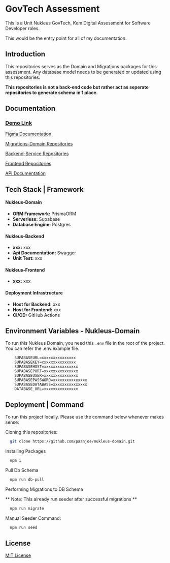# GovTech Assessment

This is a Unit Nukleus GovTech, Kem Digital Assessment for Software Developer roles.

This would be the entry point for all of my documentation.

## Introduction

This repositories serves as the Domain and Migrations packages for this assessment. Any database model needs to be generated or updated using this repositories.

**This repositories is not a back-end code but rather act as seperate repositories to generate schema in 1 place.**

## Documentation

### [Demo Link](https://www.figma.com/file/AE6vCE7lwxDaMI32c0nVWk/%5BFarhan%5D-GovTech-Assessment-Brainstorm-Board?type=whiteboard&t=ewtZZiMzR75Sc1k7-1)

[Figma Documentation](https://www.figma.com/file/AE6vCE7lwxDaMI32c0nVWk/%5BFarhan%5D-GovTech-Assessment-Brainstorm-Board?type=whiteboard&t=ewtZZiMzR75Sc1k7-1)

[Migrations-Domain Repositories](https://github.com/paanjoe/nukleus-domain)

[Backend-Service Repositories](https://www.figma.com/file/AE6vCE7lwxDaMI32c0nVWk/%5BFarhan%5D-GovTech-Assessment-Brainstorm-Board?type=whiteboard&t=ewtZZiMzR75Sc1k7-1)

[Frontend Repositories](https://www.figma.com/file/AE6vCE7lwxDaMI32c0nVWk/%5BFarhan%5D-GovTech-Assessment-Brainstorm-Board?type=whiteboard&t=ewtZZiMzR75Sc1k7-1)

[API Documentation](https://www.figma.com/file/AE6vCE7lwxDaMI32c0nVWk/%5BFarhan%5D-GovTech-Assessment-Brainstorm-Board?type=whiteboard&t=ewtZZiMzR75Sc1k7-1)

## Tech Stack | Framework

#### Nukleus-Domain

- **ORM Framework:** PrismaORM
- **Serverless:** Supabase
- **Database Engine:** Postgres

#### Nukleus-Backend

- **xxx:** xxx
- **Api Documentation:** Swagger
- **Unit Test:** xxx

#### Nukleus-Frontend

- **xxx:** xxx

#### Deployment Infrastructure

- **Host for Backend:** xxx
- **Host for Frontend:** xxx
- **CI/CD:** GitHub Actions

## Environment Variables - Nukleus-Domain

To run this Nukleus Domain, you need this `.env` file in the root of the project. You can refer the .env.example file.

```
    SUPABASEURL=xxxxxxxxxxxxxxx
    SUPABASEKEY=xxxxxxxxxxxxxxx
    SUPABASEHOST=xxxxxxxxxxxxxxx
    SUPABASEPORT=xxxxxxxxxxxxxxx
    SUPABASEUSER=xxxxxxxxxxxxxxx
    SUPABASEPASSWORD=xxxxxxxxxxxxxxx
    SUPABASEDATABASE=xxxxxxxxxxxxxxx
    DATABASE_URL=xxxxxxxxxxxxxxx
```

## Deployment | Command

To run this project locally. Please use the command below whenever makes sense:

Cloning this repositories:

```bash
  git clone https://github.com/paanjoe/nukleus-domain.git
```

Installing Packages

```bash
  npm i
```

Pull Db Schema

```bash
  npm run db-pull
```

Performing Migrations to DB Schema

** Note: This already run seeder after successful migrations **

```bash
  npm run migrate
```

Manual Seeder Command:

```bash
  npm run seed
```

## License

[MIT License](https://choosealicense.com/licenses/mit/)
